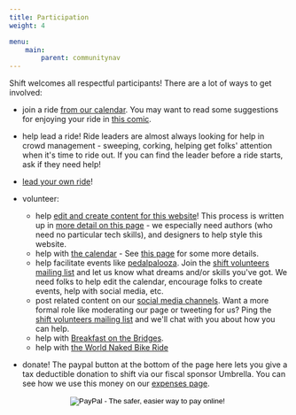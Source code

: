 ```yaml
---
title: Participation
weight: 4

menu:	
    main:	
        parent: communitynav
---
```

Shift welcomes all respectful participants!  There are a lot of ways to get involved:

- join a ride [from our calendar](/calendar/).  You may want to read some suggestions for enjoying your ride in [this comic](/images/ride_riding_comic.png).

- help lead a ride!  Ride leaders are almost always looking for help in crowd management - sweeping, corking, helping get folks' attention when it's time to ride out.  If you can find the leader before a ride starts, ask if they need help!

- [lead your own ride](/pages/lead-a-ride)!

- volunteer:
  - help [edit and create content for this website](https://github.com/Shift2Bikes/shift-docs#contributing)! This process is written up in [more detail on this page](/pages/website-development) - we especially need authors (who need no particular tech skills), and designers to help style this website.
  - help with [the calendar](/calendar/) - See [this page](https://github.com/Shift2Bikes/shiftcal#how-to-setup--run-locally) for some more details.
  - help facilitate events like [pedalpalooza](/pages/pedalpalooza).  Join the [shift volunteers mailing list](https://groups.google.com/forum/#!forum/shift-volunteers) and let us know what dreams and/or skills you've got.  We need folks to help edit the calendar, encourage folks to create events, help with social media, etc.
  - post related content on our [social media channels](/pages/contact).  Want a more formal role like moderating our page or tweeting for us?  Ping the [shift volunteers mailing list](https://groups.google.com/forum/#!forum/shift-volunteers) and we'll chat with you about how you can help.
  - help with [Breakfast on the Bridges](/pages/bonb).
  - help with [the World Naked Bike Ride](https://pdxwnbr.org/volunteer/)

- donate!  The paypal button at the bottom of the page here lets you give a tax deductible donation to shift via our fiscal sponsor Umbrella.  You can see how we use this money on our [expenses page](/pages/boring-budget-stuff).

<center><form action="https://www.paypal.com/cgi-bin/webscr" method="post" target="_top">
<input type="image" src="https://www.paypal.com/en_US/i/btn/btn_donateCC_LG.gif" border="0" name="submit" alt="PayPal - The safer, easier way to pay online!">
<img alt="" border="0" src="https://www.paypalobjects.com/en_US/i/scr/pixel.gif" width="1" height="1">
